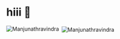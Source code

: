 <h1> hiii 👋 </h1>
<p>&nbsp;<img align="center" src="https://github-readme-stats.vercel.app/api?username=Manjunathravindra&show_icons=true&locale=en&theme=tokyonight" alt="Manjunathravindra" />
<img align="left" src="https://github-readme-stats.vercel.app/api/top-langs?username=Manjunathravindra&show_icons=true&locale=en&layout=compact&theme=radical" alt="Manjunathravindra" /></p>
